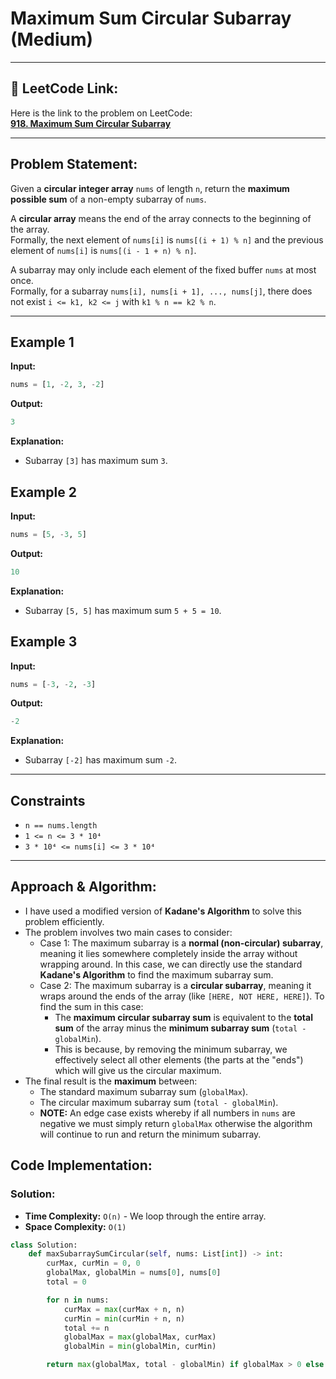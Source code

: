 # Maximum Sum Circular Subarray (Medium)

---

## 🔗 LeetCode Link:

Here is the link to the problem on LeetCode:  
[**918. Maximum Sum Circular Subarray**](https://leetcode.com/problems/maximum-sum-circular-subarray/)

---

## **Problem Statement:**

Given a **circular integer array** `nums` of length `n`, return the **maximum possible sum** of a non-empty subarray of `nums`.

A **circular array** means the end of the array connects to the beginning of the array.  
Formally, the next element of `nums[i]` is `nums[(i + 1) % n]` and the previous element of `nums[i]` is `nums[(i - 1 + n) % n]`.

A subarray may only include each element of the fixed buffer `nums` at most once.  
Formally, for a subarray `nums[i], nums[i + 1], ..., nums[j]`, there does not exist `i <= k1, k2 <= j` with `k1 % n == k2 % n`.

---

## **Example 1**

**Input:**
```python
nums = [1, -2, 3, -2]
```

**Output:**
```python
3
```

**Explanation:**
- Subarray `[3]` has maximum sum `3`.

## **Example 2**

**Input:**
```python
nums = [5, -3, 5]
```

**Output:**
```python
10
```

**Explanation:**
- Subarray `[5, 5]` has maximum sum `5 + 5 = 10`.

## **Example 3**

**Input:**
```python
nums = [-3, -2, -3]
```

**Output:**
```python
-2
```

**Explanation:**
- Subarray `[-2]` has maximum sum `-2`.

---

## **Constraints**

- `n == nums.length`
- `1 <= n <= 3 * 10⁴`
- `3 * 10⁴ <= nums[i] <= 3 * 10⁴`

---

## Approach & Algorithm:

- I have used a modified version of **Kadane's Algorithm** to solve this problem efficiently.
- The problem involves two main cases to consider:
  - Case 1: The maximum subarray is a **normal (non-circular) subarray**, meaning it lies somewhere completely inside the array without wrapping around. In this case, we can directly use the standard **Kadane's Algorithm** to find the maximum subarray sum.
  - Case 2: The maximum subarray is a **circular subarray**, meaning it wraps around the ends of the array (like `[HERE, NOT HERE, HERE]`). To find the sum in this case:
    - The **maximum circular subarray sum** is equivalent to the **total sum** of the array minus the **minimum subarray sum** (`total - globalMin`).
    - This is because, by removing the minimum subarray, we effectively select all other elements (the parts at the "ends") which will give us the circular maximum.
- The final result is the **maximum** between:
  - The standard maximum subarray sum (`globalMax`).
  - The circular maximum subarray sum (`total - globalMin`).
  - **NOTE:** An edge case exists whereby if all numbers in `nums` are negative we must simply return `globalMax` otherwise the algorithm will continue to run and return the minimum subarray.

## Code Implementation:

### Solution:

- **Time Complexity:** `O(n)` - We loop through the entire array.
- **Space Complexity:** `O(1)`

```python
class Solution:
    def maxSubarraySumCircular(self, nums: List[int]) -> int:
        curMax, curMin = 0, 0
        globalMax, globalMin = nums[0], nums[0]
        total = 0

        for n in nums:
            curMax = max(curMax + n, n)
            curMin = min(curMin + n, n)
            total += n
            globalMax = max(globalMax, curMax)
            globalMin = min(globalMin, curMin)

        return max(globalMax, total - globalMin) if globalMax > 0 else globalMax
```